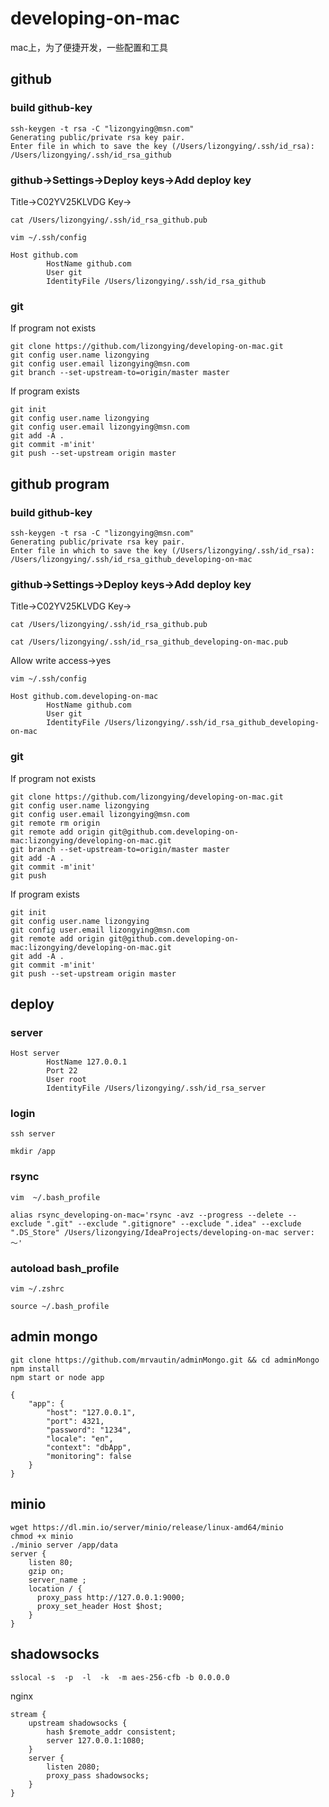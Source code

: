 # developing-on-mac
mac上，为了便捷开发，一些配置和工具

## github

### build github-key
~~~
ssh-keygen -t rsa -C "lizongying@msn.com"
Generating public/private rsa key pair.
Enter file in which to save the key (/Users/lizongying/.ssh/id_rsa): /Users/lizongying/.ssh/id_rsa_github
~~~

### github->Settings->Deploy keys->Add deploy key
Title->C02YV25KLVDG
Key->
~~~
cat /Users/lizongying/.ssh/id_rsa_github.pub
~~~
~~~
vim ~/.ssh/config
~~~
```
Host github.com
        HostName github.com
        User git
        IdentityFile /Users/lizongying/.ssh/id_rsa_github
```

### git
If program not exists
~~~
git clone https://github.com/lizongying/developing-on-mac.git
git config user.name lizongying
git config user.email lizongying@msn.com
git branch --set-upstream-to=origin/master master
~~~
If program exists
```
git init
git config user.name lizongying
git config user.email lizongying@msn.com
git add -A .
git commit -m'init'
git push --set-upstream origin master
```

## github program

### build github-key
~~~
ssh-keygen -t rsa -C "lizongying@msn.com"
Generating public/private rsa key pair.
Enter file in which to save the key (/Users/lizongying/.ssh/id_rsa): /Users/lizongying/.ssh/id_rsa_github_developing-on-mac
~~~

### github->Settings->Deploy keys->Add deploy key
Title->C02YV25KLVDG
Key->
~~~
cat /Users/lizongying/.ssh/id_rsa_github.pub
~~~
~~~
cat /Users/lizongying/.ssh/id_rsa_github_developing-on-mac.pub
~~~
Allow write access->yes
~~~
vim ~/.ssh/config
~~~
```
Host github.com.developing-on-mac
        HostName github.com
        User git
        IdentityFile /Users/lizongying/.ssh/id_rsa_github_developing-on-mac
```

### git
If program not exists
~~~
git clone https://github.com/lizongying/developing-on-mac.git
git config user.name lizongying
git config user.email lizongying@msn.com
git remote rm origin
git remote add origin git@github.com.developing-on-mac:lizongying/developing-on-mac.git
git branch --set-upstream-to=origin/master master
git add -A .
git commit -m'init'
git push
~~~
If program exists
```
git init
git config user.name lizongying
git config user.email lizongying@msn.com
git remote add origin git@github.com.developing-on-mac:lizongying/developing-on-mac.git
git add -A .
git commit -m'init'
git push --set-upstream origin master
```

## deploy
### server
```
Host server
        HostName 127.0.0.1
        Port 22
        User root
        IdentityFile /Users/lizongying/.ssh/id_rsa_server
```
### login
```
ssh server
```
```
mkdir /app
```
### rsync
~~~
vim  ~/.bash_profile
~~~
~~~
alias rsync_developing-on-mac='rsync -avz --progress --delete --exclude ".git" --exclude ".gitignore" --exclude ".idea" --exclude ".DS_Store" /Users/lizongying/IdeaProjects/developing-on-mac server:～'
~~~
### autoload bash_profile
~~~
vim ~/.zshrc
~~~
~~~
source ~/.bash_profile
~~~

## admin mongo
~~~
git clone https://github.com/mrvautin/adminMongo.git && cd adminMongo
npm install
npm start or node app
~~~
~~~
{
    "app": {
        "host": "127.0.0.1",
        "port": 4321,
        "password": "1234",
        "locale": "en",
        "context": "dbApp",
        "monitoring": false
    }
}
~~~

## minio
~~~
wget https://dl.min.io/server/minio/release/linux-amd64/minio
chmod +x minio
./minio server /app/data
server {
    listen 80;
    gzip on;
    server_name ;
    location / {
      proxy_pass http://127.0.0.1:9000;
      proxy_set_header Host $host;
    }
}
~~~

## shadowsocks
```
sslocal -s  -p  -l  -k  -m aes-256-cfb -b 0.0.0.0
```
nginx
```
stream {
    upstream shadowsocks {
        hash $remote_addr consistent;
        server 127.0.0.1:1080;
    }
    server {
        listen 2080;
        proxy_pass shadowsocks;
    }
}
```
